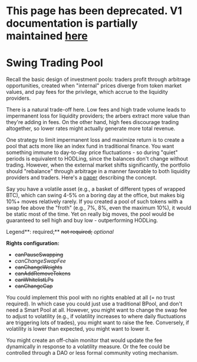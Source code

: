 # This page has been deprecated. V1 documentation is partially maintained [here](docs.balancer.fi/v/v1/guides/smart-pool-templates-gui/swing-trading-pool)

# Swing Trading Pool

Recall the basic design of investment pools: traders profit through arbitrage opportunities, created when "internal" prices diverge from token market values, and pay fees for the privilege, which accrue to the liquidity providers.

There is a natural trade-off here. Low fees and high trade volume leads to impermanent loss for liquidity providers; the arbers extract more value than they're adding in fees. On the other hand, high fees discourage trading altogether, so lower rates might actually generate more total revenue.

One strategy to limit impermanent loss and maximize return is to create a pool that acts more like an index fund in traditional finance. You want something immune to day-to-day price fluctuations - so during "quiet" periods is equivalent to HODLing, since the balances don't change without trading. However, when the external market shifts significantly, the portfolio should "rebalance" through arbitrage in a manner favorable to both liquidity providers and traders. Here's a [paper](https://medium.com/balancer-protocol/high-fee-balancer-pools-for-swing-trading-8bc1c169a4c2) describing the concept.

Say you have a volatile asset \(e.g., a basket of different types of wrapped BTC\), which can swing 4-5% on a boring day at the office, but makes big 10%+ moves relatively rarely. If you created a pool of such tokens with a swap fee above the "froth" \(e.g., 7%, 8%, even the maximum 10%\), it would be static most of the time. Yet on really big moves, the pool would be guaranteed to sell high and buy low - outperforming HODLing.

Legend**: required;** ~~not required;~~ _optional_

**Rights configuration:**

* ~~canPauseSwapping~~
* _canChangeSwapFee_
* ~~canChangeWeights~~
* ~~canAddRemoveTokens~~
* ~~canWhitelistLPs~~
* ~~canChangeCap~~

You could implement this pool with no rights enabled at all \(= no trust required\). In which case you could just use a traditional BPool, and don't need a Smart Pool at all. However, you might want to change the swap fee to adjust to volatility \(e.g., if volatility increases to where daily fluctuations are triggering lots of trades\), you might want to raise the fee. Conversely, if volatility is lower than expected, you might want to lower it.

You might create an off-chain monitor that would update the fee dynamically in response to a volatility measure. Or the fee could be controlled through a DAO or less formal community voting mechanism.

